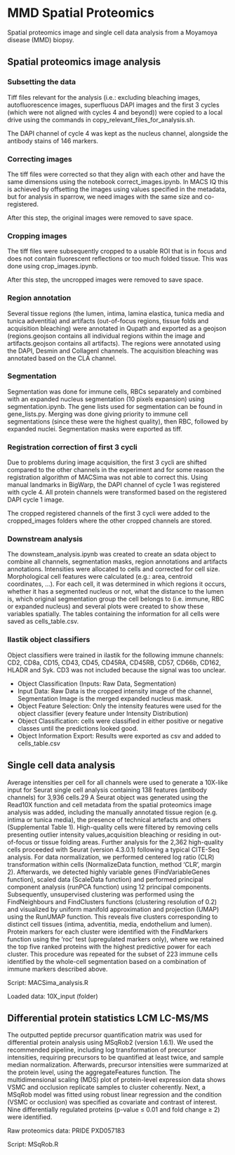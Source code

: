 # MMD Spatial Proteomics

Spatial proteomics image and single cell data analysis from a Moyamoya disease (MMD) biopsy.

## Spatial proteomics image analysis

### Subsetting the data

Tiff files relevant for the analysis (i.e.: excluding bleaching images, autofluorescence images, superfluous DAPI images and the first 3 cycles (which were not aligned with cycles 4 and beyond)) were copied to a local drive using the commands in copy_relevant_files_for_analysis.sh. 

The DAPI channel of cycle 4 was kept as the nucleus channel, alongside the antibody stains of 146 markers.

### Correcting images

The tiff files were corrected so that they align with each other and have the same dimensions using the notebook correct_images.ipynb. In MACS IQ this is achieved by offsetting the images using values specified in the metadata, but for analysis in sparrow, we need images with the same size and co-registered. 

After this step, the original images were removed to save space.

### Cropping images

The tiff files were subsequently cropped to a usable ROI that is in focus and does not contain fluorescent reflections or too much folded tissue. This was done using crop_images.ipynb.

After this step, the uncropped images were removed to save space.

### Region annotation

Several tissue regions (the lumen, intima, lamina elastica, tunica media and tunica adventitia) and artifacts (out-of-focus regions, tissue folds and acquisition bleaching) were annotated in Qupath and exported as a geojson (regions.geojson contains all individual regions within the image and artifacts.geojson contains all artifacts). The regions were annotated using the DAPI, Desmin and CollagenI channels. The acquisition bleaching was annotated based on the CLA channel.

### Segmentation

Segmentation was done for immune cells, RBCs separately and combined with an expanded nucleus segmentation (10 pixels expansion) using segmentation.ipynb. The gene lists used for segmentation can be found in gene_lists.py. Merging was done giving priority to immune cell segmentations (since these were the highest quality), then RBC, followed by expanded nuclei. Segmentation masks were exported as tiff.

### Registration correction of first 3 cycli

Due to problems during image acquisition, the first 3 cycli are shifted compared to the other channels in the experiment and for some reason the registration algorithm of MACSima was not able to correct this. Using manual landmarks in BigWarp, the DAPI channel of cycle 1 was registered with cycle 4. All protein channels were transformed based on the registered DAPI cycle 1 image.

The cropped registered channels of the first 3 cycli were added to the cropped_images folders where the other cropped channels are stored.

### Downstream analysis

The downsteam_analysis.ipynb was created to create an sdata object to combine all channels, segmentation masks, region annotations and artifacts annotations. Intensities were allocated to cells and corrected for cell size. Morphological cell features were calculated (e.g.: area, centroid coordinates, ...). For each cell, it was determined in which regions it occurs, whether it has a segmented nucleus or not, what the distance to the lumen is, which original segmentation group the cell belongs to (i.e. immune, RBC or expanded nucleus) and several plots were created to show these variables spatially. The tables containing the information for all cells were saved as cells_table.csv.

### Ilastik object classifiers

Object classifiers were trained in ilastik for the following immune channels: CD2, CD8a, CD15, CD43, CD45, CD45RA, CD45RB, CD57, CD66b, CD162, HLADR and Syk. CD3 was not included because the signal was too unclear.

- Object Classification (Inputs: Raw Data, Segmentation)
- Input Data: Raw Data is the cropped intensity image of the channel, Segmentation Image is the merged expanded nucleus mask.
- Object Feature Selection: Only the intensity features were used for the object classifier (every feature under Intensity Distribution)
- Object Classification: cells were classified in either positive or negative classes until the predictions looked good.
- Object Information Export: Results were exported as csv and added to cells_table.csv

## Single cell data analysis

Average intensities per cell for all channels were used to generate a 10X-like input for Seurat single cell analysis containing 138 features (antibody channels) for 3,936 cells.29 A Seurat object was generated using the Read10X function and cell metadata from the spatial proteomics image analysis was added, including the manually annotated tissue region (e.g. intima or tunica media), the presence of technical artefacts and others (Supplemental Table 1). High-quality cells were filtered by removing cells presenting outlier intensity values,acquisition bleaching or residing in out-of-focus or tissue folding areas. Further analysis for the 2,362 high-quality cells proceeded with Seurat (version 4.3.0.1) following a typical CITE-Seq analysis. For data normalization, we performed centered log ratio (CLR) transformation within cells (NormalizeData function, method ‘CLR’, margin 2). Afterwards, we detected highly variable genes (FindVariableGenes function), scaled data (ScaleData function) and performed principal component analysis (runPCA function) using 12 principal components. Subsequently, unsupervised clustering was performed using the FindNeighbours and FindClusters functions (clustering resolution of 0.2) and visualized by uniform manifold approximation and projection (UMAP) using the RunUMAP function. This reveals five clusters corresponding to distinct cell tissues (intima, adventitia, media, endothelium and lumen). Protein markers for each cluster were identified with the FindMarkers function using the ‘roc’ test (upregulated markers only), where we retained the top five ranked proteins with the highest predictive power for each cluster. This procedure was repeated for the subset of 223 immune cells identified by the whole-cell segmentation based on a combination of immune markers described above.

Script: MACSima_analysis.R

Loaded data: 10X_input (folder)

## Differential protein statistics LCM LC-MS/MS

The outputted peptide precursor quantification matrix was used for differential protein analysis using MSqRob2 (version 1.6.1). We used the recommended pipeline, including log transformation of precursor intensities, requiring precursors to be quantified at least twice, and sample median normalization. Afterwards, precursor intensities were summarized at the protein level, using the aggregateFeatures function. The multidimensional scaling (MDS) plot of protein-level expression data shows VSMC and occlusion replicate samples to cluster coherently. Next, a MSqRob model was fitted using robust linear regression and the condition (VSMC or occlusion) was specified as covariate and contrast of interest. Nine differentially regulated proteins (p-value ≤ 0.01 and fold change ≥ 2) were identified.

Raw proteomics data: PRIDE PXD057183

Script: MSqRob.R

